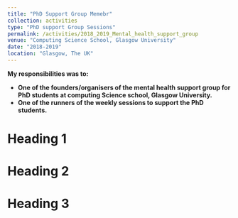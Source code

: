 ```yaml
---
title: "PhD Support Group Memebr"
collection: activities
type: "PhD support Group Sessions"
permalink: /activities/2018_2019_Mental_health_support_group
venue: "Computing Science School, Glasgow University"
date: "2018-2019"
location: "Glasgow, The UK"
---
```


<b>My responsibilities was to:<b> <br />
* One of the founders/organisers of the mental health support group for PhD students
at computing Science school, Glasgow University.
* One of the runners of the weekly sessions to support the PhD students.


Heading 1
======

Heading 2
======

Heading 3
======
